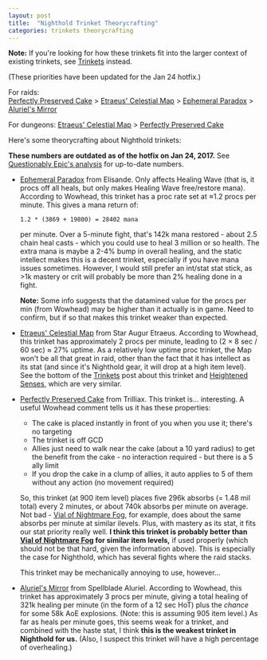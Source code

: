 ```yaml
---
layout: post
title:  "Nighthold Trinket Theorycrafting"
categories: trinkets theorycrafting
---
```


**Note:** If you're looking for how these trinkets fit into the larger context of existing trinkets, see
[Trinkets](/trinkets) instead.

(These priorities have been updated for the Jan 24 hotfix.)

For raids:  
[Perfectly Preserved Cake][cake] > [Etraeus' Celestial Map][map] > [Ephemeral Paradox][paradox] > [Aluriel's Mirror][mirror]

For dungeons: [Etraeus' Celestial Map][map] > [Perfectly Preserved Cake][cake]

Here's some theorycrafting about Nighthold trinkets:

**These numbers are outdated as of the hotfix on Jan 24, 2017.** See
[Questionably Epic's analysis](https://questionablyepic.com/nighthold-healer-trinkets-update/) for up-to-date numbers.


- [Ephemeral Paradox][paradox] from Elisande. Only affects Healing Wave (that is, it procs off all heals, but only makes
  Healing Wave free/restore mana). According to Wowhead, this trinket has a proc rate set at &asymp;1.2 procs per
  minute. This gives a mana return of:
  
      1.2 * (3869 + 19800) = 28402 mana
  
  per minute. Over a 5-minute fight, that's 142k mana restored - about 2.5 chain heal casts - which you could use to heal
  3 million or so health. The extra mana is maybe a 2-4% bump in overall healing, and the static intellect makes this is a
  decent trinket, especially if you have mana issues sometimes. However, I would still prefer an int/stat stat stick, 
  as >1k mastery or crit will probably be more than 2% healing done in a fight.

  **Note:** Some info suggests that the datamined value for the procs per min (from Wowhead) may be higher than it actually
  is in game. Need to confirm, but if so that makes this trinket weaker than expected.

- [Etraeus' Celestial Map][map] from Star Augur Etraeus.  According to Wowhead, this trinket has approximately 2 procs
  per minute, leading to (2 &times; 8 sec / 60 sec) &asymp; 27% uptime. As a relatively low uptime proc trinket, the Map
  won't be all that great in raid, other than the fact that it has intellect as its stat (and since it's Nighthold gear,
  it will drop at a high item level). See the bottom of the [Trinkets](/trinkets) post about this trinket and
  [Heightened Senses][senses], which are very similar.

- [Perfectly Preserved Cake][cake] from Trilliax. This trinket is... interesting. A useful Wowhead comment tells us it
  has these properties:
    * The cake is placed instantly in front of you when you use it; there's no targeting
    * The trinket is off GCD
    * Allies just need to walk near the cake (about a 10 yard radius) to get the benefit from the cake - no interaction
      required - but there is a 5 ally limit
    * If you drop the cake in a clump of allies, it auto applies to 5 of them without any action (no movement required)

  So, this trinket (at 900 item level) places five 296k absorbs (= 1.48 mil total) every 2 minutes, or about 740k
  absorbs per minute on average. Not bad - [Vial of Nightmare Fog][vial], for example, does about the same absorbs per
  minute at similar ilevels.  Plus, with mastery as its stat, it fits our stat priority really well. **I think this
  trinket is probably better than [Vial of Nightmare Fog][vial] for similar item levels,** if used properly (which should not be
  that hard, given the information above). This is especially the case for Nighthold, which has several fights where the
  raid stacks.

  This trinket may be mechanically annoying to use, however...

- [Aluriel's Mirror][mirror] from Spellblade Aluriel. According to Wowhead, this trinket has approximately 3 procs per
  minute, giving a total healing of 321k healing per minute (in the form of a 12 sec HoT) plus the *chance* for some 58k
  AoE explosions. (Note: this is assuming 905 item level.) As far as heals per minute goes, this seems weak for a
  trinket, and combined with the haste stat, I think **this is the weakest trinket in Nighthold for us.** (Also, I
  suspect this trinket will have a high percentage of overhealing.)

[map]: http://www.wowhead.com/item=140803/etraeus-celestial-map&bonus=3518
[paradox]: http://www.wowhead.com/item=140805/ephemeral-paradox&bonus=3518
[cake]: http://www.wowhead.com/item=140793/perfectly-preserved-cake&bonus=3445
[mirror]: http://www.wowhead.com/item=140795/aluriels-mirror&bonus=3518
[vial]: http://www.wowhead.com/item=138222/vial-of-nightmare-fog&bonus=1806
[senses]: http://www.wowhead.com/item=139330/heightened-senses&bonus=1806
